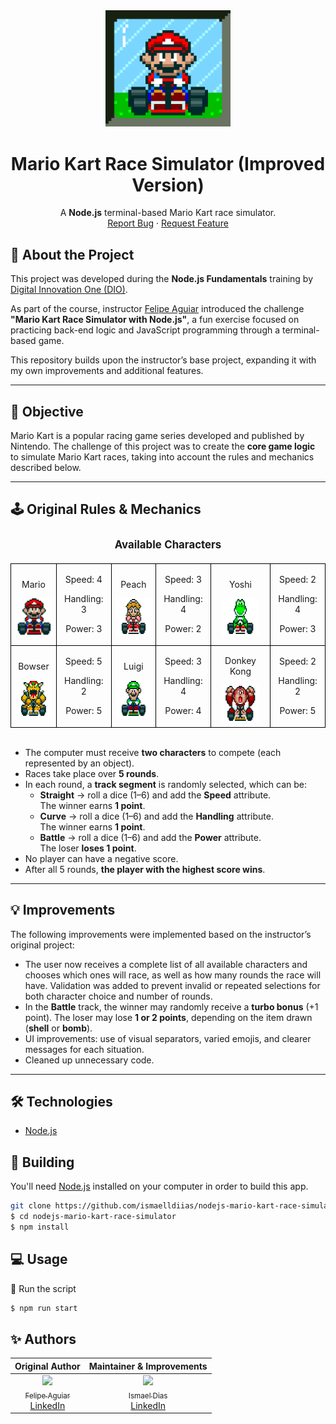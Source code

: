<div align="center">
  <a href="#">
      <img src="docs/header.gif" width="200" />
  </a>

  <h1 align="center">Mario Kart Race Simulator (Improved Version)</h1>

  <p align="center">
    A <b>Node.js</b> terminal-based Mario Kart race simulator.
    <br />
    <a href="https://github.com/ismaelldiias/nodejs-mario-kart-race-simulator/issues">Report Bug</a>
    ·
    <a href="https://github.com/ismaelldiias/nodejs-mario-kart-race-simulator/issues/new">Request Feature</a>
  </p>
</div>

## 📌 About the Project

This project was developed during the **Node.js Fundamentals** training by [Digital Innovation One (DIO)](https://www.dio.me/).

As part of the course, instructor [Felipe Aguiar](https://github.com/felipeAguiarCode) introduced the challenge **"Mario Kart Race Simulator with Node.js"**, a fun exercise focused on practicing back-end logic and JavaScript programming through a terminal-based game.

This repository builds upon the instructor’s base project, expanding it with my own improvements and additional features.

---

## 🎯 Objective

Mario Kart is a popular racing game series developed and published by Nintendo. The challenge of this project was to create the **core game logic** to simulate Mario Kart races, taking into account the rules and mechanics described below.

---

## 🕹️ Original Rules & Mechanics

<div align="center">
<table style="border-collapse: collapse; margin: 0 auto;">
  <caption style="caption-side: top; font-weight: bold; font-size: 1.2em; padding: 8px;">
    Available Characters
  </caption>
        <tr>
            <td style="border: 1px solid black; text-align: center;">
                <p>Mario</p>
                <img src="./docs/mario.gif" alt="Mario Kart" width="60" height="60">
            </td>
            <td style="border: 1px solid black; text-align: center;">
                <p>Speed: 4</p>
                <p>Handling: 3</p>
                <p>Power: 3</p>
            </td>
             <td style="border: 1px solid black; text-align: center;">
                <p>Peach</p>
                <img src="./docs/peach.gif" alt="Mario Kart" width="60" height="60">
            </td>
            <td style="border: 1px solid black; text-align: center;">
                <p>Speed: 3</p>
                <p>Handling: 4</p>
                <p>Power: 2</p>
            </td>
              <td style="border: 1px solid black; text-align: center;">
                <p>Yoshi</p>
                <img src="./docs/yoshi.gif" alt="Mario Kart" width="60" height="60">
            </td>
            <td style="border: 1px solid black; text-align: center;">
                <p>Speed: 2</p>
                <p>Handling: 4</p>
                <p>Power: 3</p>
            </td>
        </tr>
        <tr>
            <td style="border: 1px solid black; text-align: center;">
                <p>Bowser</p>
                <img src="./docs/bowser.gif" alt="Mario Kart" width="60" height="60">
            </td>
            <td style="border: 1px solid black; text-align: center;">
                <p>Speed: 5</p>
                <p>Handling: 2</p>
                <p>Power: 5</p>
            </td>
            <td style="border: 1px solid black; text-align: center;">
                <p>Luigi</p>
                <img src="./docs/luigi.gif" alt="Mario Kart" width="60" height="60">
            </td>
            <td style="border: 1px solid black; text-align: center;">
                <p>Speed: 3</p>
                <p>Handling: 4</p>
                <p>Power: 4</p>
            </td>
            <td style="border: 1px solid black; text-align: center;">
                <p>Donkey Kong</p>
                <img src="./docs/dk.gif" alt="Mario Kart" width="60" height="60">
            </td>
            <td style="border: 1px solid black; text-align: center;">
                <p>Speed: 2</p>
                <p>Handling: 2</p>
                <p>Power: 5</p>
            </td>
        </tr>
    </table>

</div>
<br>

- The computer must receive **two characters** to compete (each represented by an object).  
- Races take place over **5 rounds**.  
- In each round, a **track segment** is randomly selected, which can be:
  - **Straight** → roll a dice (1–6) and add the **Speed** attribute.  
    The winner earns **1 point**.
  - **Curve** → roll a dice (1–6) and add the **Handling** attribute.  
    The winner earns **1 point**.
  - **Battle** → roll a dice (1–6) and add the **Power** attribute.  
    The loser **loses 1 point**.
- No player can have a negative score.  
- After all 5 rounds, **the player with the highest score wins**.

---

## 💡 Improvements

The following improvements were implemented based on the instructor’s original project:

- The user now receives a complete list of all available characters and chooses which ones will race, as well as how many rounds the race will have. Validation was added to prevent invalid or repeated selections for both character choice and number of rounds.
- In the **Battle** track, the winner may randomly receive a **turbo bonus** (+1 point). The loser may lose **1 or 2 points**, depending on the item drawn (**shell** or **bomb**).
- UI improvements: use of visual separators, varied emojis, and clearer messages for each situation.
- Cleaned up unnecessary code.

---

## 🛠 Technologies

- [Node.js](https://nodejs.org)

## 🚀 Building

You'll need [Node.js](https://nodejs.org) installed on your computer in order to build this app.

```bash
git clone https://github.com/ismaelldiias/nodejs-mario-kart-race-simulator.git
$ cd nodejs-mario-kart-race-simulator
$ npm install
```

## 💻 Usage

🔧 Run the script

```bash
$ npm run start
```

## ✨ Authors

| Original Author | Maintainer & Improvements |
|:---------------:|:-------------------------:|
| [<img src="https://avatars3.githubusercontent.com/u/37452836?s=96&v=4" width="100"><br><sub>Felipe Aguiar</sub>](https://github.com/felipeAguiarCode)<br>[LinkedIn](https://www.linkedin.com/in/felipe-aguiar-exe) | [<img src="https://avatars.githubusercontent.com/u/75230384?s=96" width="100"><br><sub>Ismael Dias</sub>](https://github.com/ismaelldiias)<br>[LinkedIn](https://www.linkedin.com/in/ismaelldiias/) |
